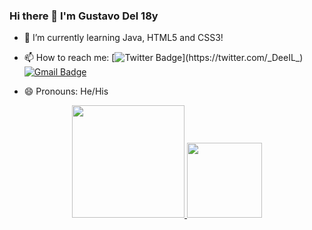 ### Hi there 👋 I'm Gustavo Del 18y
- 📖 I’m currently learning Java, HTML5 and CSS3!

- 📫 How to reach me: [![Twitter Badge](https://img.shields.io/badge/-@_DeeIL_-332E2E?style=flat-square&labelColor=332E2E&logo=twitter&logoColor=white&link=https://twitter.com/_DeeIL_)](https://twitter.com/_DeeIL_) 
[![Gmail Badge](https://img.shields.io/badge/-gudellcastillo@gmail.com-332E2E?style=flat-square&logo=Gmail&logoColor=white&link=mailto:gudellcastillo@gmail.com)](mailto:gudellcastillo@gmail.com)
- 😄 Pronouns: He/His
<div align="center">
  <a href="https://github.com/DeIIL">
  <img height="180em" src="https://github-readme-stats.vercel.app/api?username=DeIIL&show_icons=true&theme=dark&include_all_commits=true&count_private=true"/>
  <img height="120em" src="https://github-readme-stats.vercel.app/api/top-langs/?username=DeIIL&layout=compact&langs_count=7&theme=dark"/>
</div>
